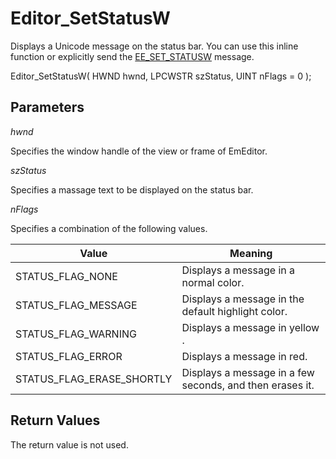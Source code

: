 # Editor\_SetStatusW

Displays a Unicode message on the status bar. You can use this inline function or explicitly send the [EE\_SET\_STATUSW](../message/ee_set_statusw) message.

Editor\_SetStatusW( HWND hwnd, LPCWSTR szStatus, UINT nFlags = 0 );

## Parameters

_hwnd_

Specifies the window handle of the view or frame of EmEditor.

_szStatus_

Specifies a massage text to be displayed on the status bar.

_nFlags_

Specifies a combination of the following values.

| Value | Meaning |
| --- | --- |
| STATUS\_FLAG\_NONE | Displays a message in a normal color. |
| STATUS\_FLAG\_MESSAGE | Displays a message in the default highlight color. |
| STATUS\_FLAG\_WARNING | Displays a message in yellow . |
| STATUS\_FLAG\_ERROR | Displays a message in red. |
| STATUS\_FLAG\_ERASE\_SHORTLY | Displays a message in a few seconds, and then erases it. |

## Return Values

The return value is not used.
